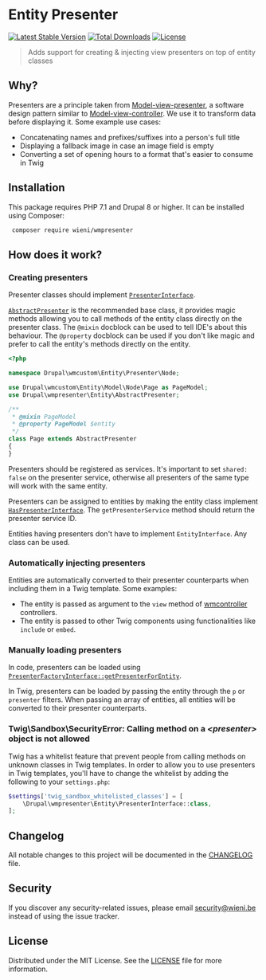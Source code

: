 Entity Presenter
======================

[![Latest Stable Version](https://poser.pugx.org/wieni/wmpresenter/v/stable)](https://packagist.org/packages/wieni/wmpresenter)
[![Total Downloads](https://poser.pugx.org/wieni/wmpresenter/downloads)](https://packagist.org/packages/wieni/wmpresenter)
[![License](https://poser.pugx.org/wieni/wmpresenter/license)](https://packagist.org/packages/wieni/wmpresenter)

> Adds support for creating & injecting view presenters on top of entity classes

## Why?
Presenters are a principle taken from 
[Model-view-presenter](https://en.wikipedia.org/wiki/Model%E2%80%93view%E2%80%93presenter), a software design pattern 
similar to [Model-view-controller](https://en.wikipedia.org/wiki/Model%E2%80%93view%E2%80%93controller). We use it to 
transform data before displaying it. Some example use cases:
- Concatenating names and prefixes/suffixes into a person's full title
- Displaying a fallback image in case an image field is empty
- Converting a set of opening hours to a format that's easier to consume in Twig

## Installation
This package requires PHP 7.1 and Drupal 8 or higher. It can be
installed using Composer:

```bash
 composer require wieni/wmpresenter
```

## How does it work?
### Creating presenters
Presenter classes should implement [`PresenterInterface`](src/Entity/PresenterInterface.php).

[`AbstractPresenter`](src/Entity/AbstractPresenter.php) is the recommended base class, it provides magic methods 
allowing you to call methods of the entity class directly on the presenter class. The `@mixin` docblock can be used to 
tell IDE's about this behaviour. The `@property` docblock can be used if you don't like magic and prefer to call the 
entity's methods directly on the entity.

```php
<?php

namespace Drupal\wmcustom\Entity\Presenter\Node;

use Drupal\wmcustom\Entity\Model\Node\Page as PageModel;
use Drupal\wmpresenter\Entity\AbstractPresenter;

/**
 * @mixin PageModel
 * @property PageModel $entity
 */
class Page extends AbstractPresenter
{
}
```

Presenters should be registered as services. It's important to set `shared: false` on the presenter service, otherwise 
all presenters of the same type will work with the same entity.

Presenters can be assigned to entities by making the entity class implement 
[`HasPresenterInterface`](src/Entity/HasPresenterInterface.php). The `getPresenterService` method should return the 
presenter service ID.

Entities having presenters don't have to implement `EntityInterface`. Any class can be used. 

### Automatically injecting presenters
Entities are automatically converted to their presenter counterparts when including them in a Twig template. 
Some examples:
- The entity is passed as argument to the `view` method of [wmcontroller](https://github.com/wieni/wmcontroller) 
  controllers.
- The entity is passed to other Twig components using functionalities like `include` or `embed`.

### Manually loading presenters
In code, presenters can be loaded using
[`PresenterFactoryInterface::getPresenterForEntity`](src/PresenterFactoryInterface.php). 

In Twig, presenters can be loaded by passing the entity through the `p` or `presenter` filters. When passing an array
of entities, all entities will be converted to their presenter counterparts.

### Twig\Sandbox\SecurityError: Calling method on a _\<presenter\>_ object is not allowed
Twig has a whitelist feature that prevent people from calling methods on unknown classes in Twig templates. In order to
allow you to use presenters in Twig templates, you'll have to change the whitelist by adding the following to your 
`settings.php`:

```php
$settings['twig_sandbox_whitelisted_classes'] = [
    \Drupal\wmpresenter\Entity\PresenterInterface::class,
];
```

## Changelog
All notable changes to this project will be documented in the
[CHANGELOG](CHANGELOG.md) file.

## Security
If you discover any security-related issues, please email
[security@wieni.be](mailto:security@wieni.be) instead of using the issue
tracker.

## License
Distributed under the MIT License. See the [LICENSE](LICENSE) file
for more information.
